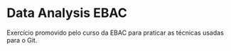 # Data Analysis EBAC

Exercício promovido pelo curso da EBAC para praticar as técnicas usadas para o Git.